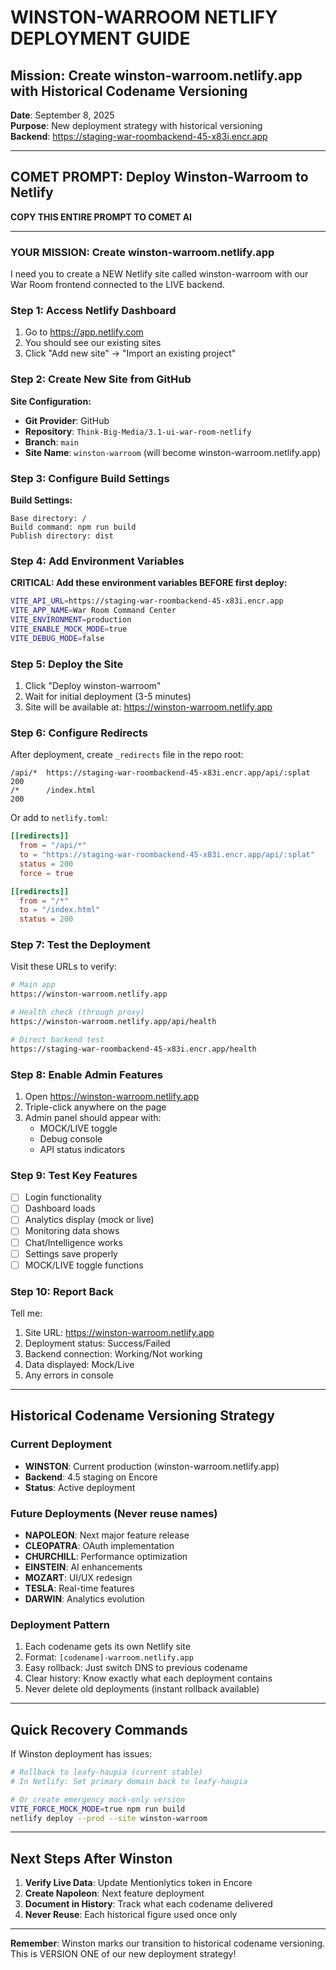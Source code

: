 # WINSTON-WARROOM NETLIFY DEPLOYMENT GUIDE

## Mission: Create winston-warroom.netlify.app with Historical Codename Versioning

**Date**: September 8, 2025  
**Purpose**: New deployment strategy with historical versioning  
**Backend**: https://staging-war-roombackend-45-x83i.encr.app  

---

## COMET PROMPT: Deploy Winston-Warroom to Netlify

**COPY THIS ENTIRE PROMPT TO COMET AI**

---

### YOUR MISSION: Create winston-warroom.netlify.app

I need you to create a NEW Netlify site called winston-warroom with our War Room frontend connected to the LIVE backend.

### Step 1: Access Netlify Dashboard
1. Go to https://app.netlify.com
2. You should see our existing sites
3. Click "Add new site" → "Import an existing project"

### Step 2: Create New Site from GitHub
**Site Configuration:**
- **Git Provider**: GitHub
- **Repository**: `Think-Big-Media/3.1-ui-war-room-netlify`
- **Branch**: `main`
- **Site Name**: `winston-warroom` (will become winston-warroom.netlify.app)

### Step 3: Configure Build Settings
**Build Settings:**
```
Base directory: /
Build command: npm run build
Publish directory: dist
```

### Step 4: Add Environment Variables
**CRITICAL: Add these environment variables BEFORE first deploy:**

```bash
VITE_API_URL=https://staging-war-roombackend-45-x83i.encr.app
VITE_APP_NAME=War Room Command Center
VITE_ENVIRONMENT=production
VITE_ENABLE_MOCK_MODE=true
VITE_DEBUG_MODE=false
```

### Step 5: Deploy the Site
1. Click "Deploy winston-warroom"
2. Wait for initial deployment (3-5 minutes)
3. Site will be available at: https://winston-warroom.netlify.app

### Step 6: Configure Redirects
After deployment, create `_redirects` file in the repo root:
```
/api/*  https://staging-war-roombackend-45-x83i.encr.app/api/:splat  200
/*      /index.html                                                   200
```

Or add to `netlify.toml`:
```toml
[[redirects]]
  from = "/api/*"
  to = "https://staging-war-roombackend-45-x83i.encr.app/api/:splat"
  status = 200
  force = true

[[redirects]]
  from = "/*"
  to = "/index.html"
  status = 200
```

### Step 7: Test the Deployment

Visit these URLs to verify:
```bash
# Main app
https://winston-warroom.netlify.app

# Health check (through proxy)
https://winston-warroom.netlify.app/api/health

# Direct backend test
https://staging-war-roombackend-45-x83i.encr.app/health
```

### Step 8: Enable Admin Features
1. Open https://winston-warroom.netlify.app
2. Triple-click anywhere on the page
3. Admin panel should appear with:
   - MOCK/LIVE toggle
   - Debug console
   - API status indicators

### Step 9: Test Key Features
- [ ] Login functionality
- [ ] Dashboard loads
- [ ] Analytics display (mock or live)
- [ ] Monitoring data shows
- [ ] Chat/Intelligence works
- [ ] Settings save properly
- [ ] MOCK/LIVE toggle functions

### Step 10: Report Back
Tell me:
1. Site URL: https://winston-warroom.netlify.app
2. Deployment status: Success/Failed
3. Backend connection: Working/Not working
4. Data displayed: Mock/Live
5. Any errors in console

---

## Historical Codename Versioning Strategy

### Current Deployment
- **WINSTON**: Current production (winston-warroom.netlify.app)
- **Backend**: 4.5 staging on Encore
- **Status**: Active deployment

### Future Deployments (Never reuse names)
- **NAPOLEON**: Next major feature release
- **CLEOPATRA**: OAuth implementation 
- **CHURCHILL**: Performance optimization
- **EINSTEIN**: AI enhancements
- **MOZART**: UI/UX redesign
- **TESLA**: Real-time features
- **DARWIN**: Analytics evolution

### Deployment Pattern
1. Each codename gets its own Netlify site
2. Format: `[codename]-warroom.netlify.app`
3. Easy rollback: Just switch DNS to previous codename
4. Clear history: Know exactly what each deployment contains
5. Never delete old deployments (instant rollback available)

---

## Quick Recovery Commands

If Winston deployment has issues:
```bash
# Rollback to leafy-haupia (current stable)
# In Netlify: Set primary domain back to leafy-haupia

# Or create emergency mock-only version
VITE_FORCE_MOCK_MODE=true npm run build
netlify deploy --prod --site winston-warroom
```

---

## Next Steps After Winston

1. **Verify Live Data**: Update Mentionlytics token in Encore
2. **Create Napoleon**: Next feature deployment
3. **Document in History**: Track what each codename delivered
4. **Never Reuse**: Each historical figure used once only

---

**Remember**: Winston marks our transition to historical codename versioning. This is VERSION ONE of our new deployment strategy!